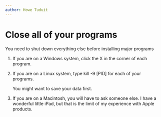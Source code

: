 ```yaml
---
author: Howe Tuduit
---
```


# Close all of your programs

You need to shut down everything else before installing major programs

1.  If you are on a Windows system, click the X in the corner of each program.

2.  If you are on a Linux system, type kill -9 \[PID\] for each of your programs.

    You might want to save your data first.

3.  If you are on a Macintosh, you will have to ask someone else. I have a wonderful little iPad, but that is the limit of my experience with Apple products.


